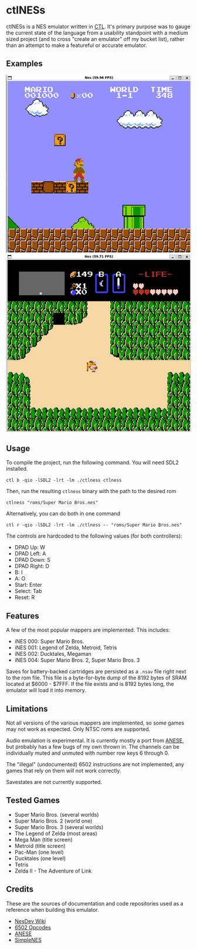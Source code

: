 # ctlNESs

ctlNESs is a NES emulator written in [CTL](https://github.com/nw-github/ctl). It's primary purpose was to gauge the current state of the language from a usability standpoint with a medium sized project (and to cross "create an emulator" off my bucket list), rather than an attempt to make a featureful or accurate emulator.

## Examples

![Alt text](images/mario.png "the emulator open to Super Mario Bros.")
![Alt text](images/zelda.png "the emulator open to The Legend of Zelda")

## Usage

To compile the project, run the following command. You will need SDL2 installed.

```
ctl b -qio -lSDL2 -lrt -lm ./ctlness ctlness
```

Then, run the resulting `ctlness` binary with the path to the desired rom

```
ctlness "roms/Super Mario Bros.nes"
```

Alternatively, you can do both in one command

```
ctl r -qio -lSDL2 -lrt -lm ./ctlness -- "roms/Super Mario Bros.nes"
```

The controls are hardcoded to the following values (for both controllers):

-   DPAD Up: W
-   DPAD Left: A
-   DPAD Down: S
-   DPAD Right: D
-   B: I
-   A: O
-   Start: Enter
-   Select: Tab
-   Reset: R

## Features

A few of the most popular mappers are implemented. This includes:

-   iNES 000: Super Mario Bros.
-   iNES 001: Legend of Zelda, Metroid, Tetris
-   iNES 002: Ducktales, Megaman
-   iNES 004: Super Mario Bros. 2, Super Mario Bros. 3

Saves for battery-backed cartridges are persisted as a `.nsav` file right next to the rom file. This file is a byte-for-byte dump of the 8192 bytes of SRAM located at $6000 - $7FFF. If the file exists and is 8192 bytes long, the emulator will load it into memory.

## Limitations

Not all versions of the various mappers are implemented, so some games may not work as expected. Only NTSC roms are supported.

Audio emulation is experimental. It is currently mostly a port from [ANESE](https://github.com/daniel5151/ANESE), but probably has a few bugs of my own thrown in. The channels can be individually muted and unmuted with number row keys 6 through 0.

The "illegal" (undocumented) 6502 instructions are not implemented, any games that rely on them will not work correctly.

Savestates are not currently supported.

## Tested Games

-   Super Mario Bros. (several worlds)
-   Super Mario Bros. 2 (world one)
-   Super Mario Bros. 3 (several worlds)
-   The Legend of Zelda (most areas)
-   Mega Man (title screen)
-   Metroid (title screen)
-   Pac-Man (one level)
-   Ducktales (one level)
-   Tetris
-   Zelda II - The Adventure of Link

## Credits

These are the sources of documentation and code repositories used as a reference when building this emulator.

-   [NesDev Wiki](https://www.nesdev.org/wiki/Nesdev_Wiki)
-   [6502 Opcodes](https://www.oxyron.de/html/opcodes02.html)
-   [ANESE](https://github.com/daniel5151/ANESE)
-   [SimpleNES](https://github.com/amhndu/SimpleNES)
